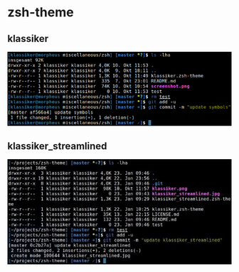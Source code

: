 # zsh-theme

## klassiker
![](klassiker.png)

## klassiker_streamlined
![](klassiker_streamlined.jpg)
